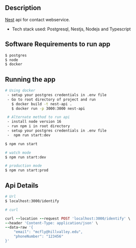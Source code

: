 

## Description

[Nest](https://github.com/nestjs/nest) api for contact webservice.
- Tech stack used: Postgresql, Nestjs, Nodejs and Typescript

## Software Requirements to run app

```bash
$ postgres
$ node
$ docker

```

## Running the app

```bash
# Using docker
 - setup your postgres credentials in .env file
 - Go to root directory of project and run
   $ docker build -t nest-api .
   $ docker run -p 3000:3000 nest-api

 # Alternate method to run api
 - install node version 16
 - run npm i in root directory
 - setup your postgres credentials in .env file
 -  npm run start:dev

$ npm run start

# watch mode
$ npm run start:dev

# production mode
$ npm run start:prod
```

## Api Details

```bash
# Url
$ localhost:3000/identify

```

```ruby
# curl

curl --location --request POST 'localhost:3000/identify' \
--header 'Content-Type: application/json' \
--data-raw '{
	"email": "mcfly@hillvalley.edu",
	"phoneNumber": "123456"
}'
```


